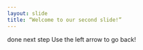 ```yaml
---
layout: slide
title: “Welcome to our second slide!”
---
```

done next step
Use the left arrow to go back!

